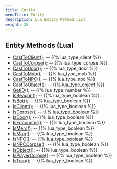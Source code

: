 ```yaml
---
title: Entity
menuTitle: Entity
description: Lua Entity Method List
weight: 25
---
```


## Entity Methods (Lua)
- [CastToClient](casttoclient)(); -- {{% lua_type_client %}}
- [CastToCorpse](casttocorpse)(); -- {{% lua_type_corpse %}}
- [CastToDoor](casttodoor)(); -- {{% lua_type_door %}}
- [CastToMob](casttomob)(); -- {{% lua_type_mob %}}
- [CastToNPC](casttonpc)(); -- {{% lua_type_npc %}}
- [CastToObject](casttoobject)(); -- {{% lua_type_object %}}
- [GetID](getid)(); -- {{% lua_type_number %}}
- [IsBeacon](isbeacon)(); -- {{% lua_type_boolean %}}
- [IsBot](isbot)(); -- {{% lua_type_boolean %}}
- [IsClient](isclient)(); -- {{% lua_type_boolean %}}
- [IsCorpse](iscorpse)(); -- {{% lua_type_boolean %}}
- [IsDoor](isdoor)(); -- {{% lua_type_boolean %}}
- [IsEncounter](isencounter)(); -- {{% lua_type_boolean %}}
- [IsMerc](ismerc)(); -- {{% lua_type_boolean %}}
- [IsMob](ismob)(); -- {{% lua_type_boolean %}}
- [IsNPC](isnpc)(); -- {{% lua_type_boolean %}}
- [IsNPCCorpse](isnpccorpse)(); -- {{% lua_type_boolean %}}
- [IsObject](isobject)(); -- {{% lua_type_boolean %}}
- [IsPlayerCorpse](isplayercorpse)(); -- {{% lua_type_boolean %}}
- [IsTrap](istrap)(); -- {{% lua_type_boolean %}}
